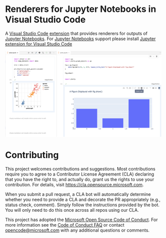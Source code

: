 # Renderers for Jupyter Notebooks in Visual Studio Code

A [Visual Studio Code](https://code.visualstudio.com/) [extension](https://marketplace.visualstudio.com/items?itemName=ms-toolsai.jupyter) that provides renderers for outputs of [Jupyter Notebooks](https://jupyter.org/).
For [Jupyter Notebooks](https://jupyter.org/) support please install [Jupyter extension for Visual Studio Code](https://marketplace.visualstudio.com/items?itemName=ms-toolsai.jupyter)

<img src=https://raw.githubusercontent.com/microsoft/vscode-notebook-renderers/main/images/sample.png>

# Contributing

This project welcomes contributions and suggestions.  Most contributions require you to agree to a
Contributor License Agreement (CLA) declaring that you have the right to, and actually do, grant us
the rights to use your contribution. For details, visit https://cla.opensource.microsoft.com.

When you submit a pull request, a CLA bot will automatically determine whether you need to provide
a CLA and decorate the PR appropriately (e.g., status check, comment). Simply follow the instructions
provided by the bot. You will only need to do this once across all repos using our CLA.

This project has adopted the [Microsoft Open Source Code of Conduct](https://opensource.microsoft.com/codeofconduct/).
For more information see the [Code of Conduct FAQ](https://opensource.microsoft.com/codeofconduct/faq/) or
contact [opencode@microsoft.com](mailto:opencode@microsoft.com) with any additional questions or comments.
